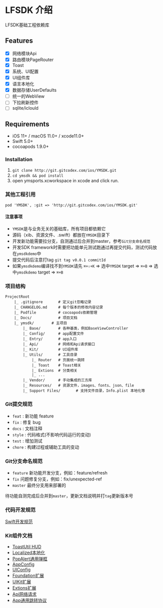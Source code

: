 # LFSDK 介绍

LFSDK基础工程依赖库

## Features

- [x] 网络模块Api
- [x] 路由模块PageRouter
- [x] Toast
- [x] 系统、UI配置
- [x] UI组件库
- [x] 语言本地化
- [x] 数据存储UserDefaults
- [ ] 统一的WebView
- [ ] 下拉刷新控件
- [ ] sqlite/iclould

## Requirements

- iOS 11+ / macOS 11.0+ / xcode11.0+
- Swift 5.0+
- cocoapods 1.9.0+

### Installation

1. `git clone http://git.gitcodex.com/ios/YMSDK.git`
2. `cd ymsdk && pod install`
3. open ymsports.xcworkspace in xcode and click run.


### 其他工程引用
`pod 'YMSDK', :git => 'http://git.gitcodex.com/ios/YMSDK.git'`

#### 注意事项
- `YMSDK`是与业务无关的基础库，所有项目都依赖它
- 源码（xib、资源文件、.swift）都放在`YMSDK`目录下
- 开发新功能需要拉分支，自测通过后合并到master，参考`Git分支命名规范`
- 开发SDK framework时需要把功能单元测试跑通过再提交代码，测试代码放在`ymsdkdemo`中
- 提交代码后注意打tag  `git tag v0.0.1 commitId`
- 如果`ymsdkdemo`编译找不到`YMSDK`请先 `⌘+⇧+K` => 选中`YMSDK` target => `⌘+B` => 选中`ymsdkdemo` target => `⌘+B`



### 项目结构

```
ProjectRoot
    |_ .gitignore       # 定义git忽略记录
    |_ CHANGELOG.md     # 每个版本的修改内容记录
    |_ Podfile          # cocoapods依赖管理
    |_ Docs/            # 项目文档
    |_ ymsdk/        # 主项目
        |_ Base/        # 各种基类，例如BaseViewController
        |_ Config/      # app配置文件
        |_ Entry/       # app入口
        |_ Api/         # 网络和Api请求接口
        |_ Kit/         # UI组件库
        |_ Utils/       # 工具目录
            |_ Router   # 页面统一跳转
            |_ Toast    # Toast相关
            |_ Extions  # 分类相关
            |_ ...
        |_ Vendor/      # 手动集成的三方库
        |_ Resources/   # 资源文件，images、fonts、json、file
        |_ Support Files/       # 支持文件目录，Info.plist 本地化等
```


### Git提交规范
- `feat` :     新功能 feature
- `fix` :      修复 bug
- `docs` :      文档注释
- `style` :  代码格式(不影响代码运行的变动)
- `test` :    增加测试
- `chore` :  构建过程或辅助工具的变动


### Git分支命名规范
- `feature` 新功能开发分支，例如：feature/refresh
- `fix` 问题修复分支，例如：fix/unexpected-ref
- `master` 最终分支用来部署的

待功能自测完成后合并到`master`，更新文档说明并打`tag`更新版本号



### 代码开发规范

[Swift开发规范](Docs/swift-rules.md)


### Kit组件文档
- [ToastUtil HUD](Docs/toast.md)
- [Localized本地化](Docs/localized.md)
- [PopAlert通用弹框](Docs/popalert.md)
- [AppConfig](Docs/appconfig.md)
- [UIConfig](Docs/uiconfig.md)
- [Foundation扩展](Docs/foundation.md)
- [UIKit扩展](Docs/uikit.md)
- [Extions扩展](Docs/extions.md)
- [Api网络请求](Docs/api.md)
- [App通用跳转协议](Docs/jump.md)
